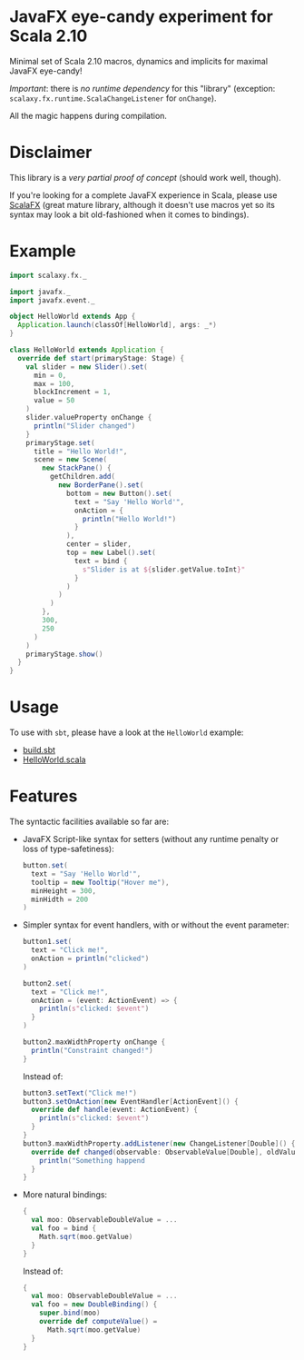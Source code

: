 # JavaFX eye-candy experiment for Scala 2.10

Minimal set of Scala 2.10 macros, dynamics and implicits for maximal JavaFX eye-candy!

*Important*: there is _no runtime dependency_ for this "library" (exception: `scalaxy.fx.runtime.ScalaChangeListener` for `onChange`).

All the magic happens during compilation.

# Disclaimer

This library is a _very partial proof of concept_ (should work well, though).

If you're looking for a complete JavaFX experience in Scala, please use [ScalaFX](http://code.google.com/p/scalafx/) (great mature library, although it doesn't use macros yet so its syntax may look a bit old-fashioned when it comes to bindings).

# Example

```scala
import scalaxy.fx._

import javafx._
import javafx.event._

object HelloWorld extends App {
  Application.launch(classOf[HelloWorld], args: _*)
}

class HelloWorld extends Application {
  override def start(primaryStage: Stage) {
    val slider = new Slider().set(
      min = 0,
      max = 100,
      blockIncrement = 1,
      value = 50
    )
    slider.valueProperty onChange {
      println("Slider changed")
    }
    primaryStage.set(
      title = "Hello World!",
      scene = new Scene(
        new StackPane() {
          getChildren.add(
            new BorderPane().set(
              bottom = new Button().set(
                text = "Say 'Hello World'",
                onAction = {
                  println("Hello World!")
                }
              ),
              center = slider,
              top = new Label().set(
                text = bind {
                  s"Slider is at ${slider.getValue.toInt}"
                }
              )
            )
          )
        }, 
        300, 
        250
      )
    )
    primaryStage.show()
  }
}
```
    
# Usage

To use with `sbt`, please have a look at the `HelloWorld` example:
- [build.sbt](https://github.com/ochafik/Scalaxy/blob/master/Fx/Test/build.sbt)
- [HelloWorld.scala](https://github.com/ochafik/Scalaxy/blob/master/Fx/Test/HelloWorld.scala)
    
# Features

The syntactic facilities available so far are:
- JavaFX Script-like syntax for setters (without any runtime penalty or loss of type-safetiness): 

    ```scala
    button.set(
      text = "Say 'Hello World'",
      tooltip = new Tooltip("Hover me"),
      minHeight = 300,
      minHidth = 200
    )
    ```
      
- Simpler syntax for event handlers, with or without the event parameter:

    ```scala
    button1.set(
      text = "Click me!",
      onAction = println("clicked")
    )
    
    button2.set(
      text = "Click me!",
      onAction = (event: ActionEvent) => {
        println(s"clicked: $event")
      }
    )
    
    button2.maxWidthProperty onChange {
      println("Constraint changed!")
    }
    ```
        
  Instead of:
  
    ```scala
    button3.setText("Click me!")
    button3.setOnAction(new EventHandler[ActionEvent]() {
      override def handle(event: ActionEvent) {
        println(s"clicked: $event")
      }
    }
    button3.maxWidthProperty.addListener(new ChangeListener[Double]() {
      override def changed(observable: ObservableValue[Double], oldValue: Double, newValue: Double) {
        println("Something happend
      }
    }
    ```
        
- More natural bindings:

    ```scala
    {
      val moo: ObservableDoubleValue = ...
      val foo = bind {
        Math.sqrt(moo.getValue)
      }
    }
    ```
        
  Instead of:
  
    ```scala
    {
      val moo: ObservableDoubleValue = ...
      val foo = new DoubleBinding() {
        super.bind(moo)
        override def computeValue() = 
          Math.sqrt(moo.getValue)
      }
    }
    ```
